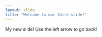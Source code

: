 ```yaml
---
layout: slide
title: "Welcome to our third slide!"
---
```

My new slide!
Use the left arrow to go back!
